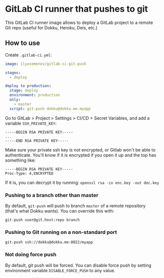 # GitLab CI runner that pushes to git

This GitLab CI runner image allows to deploy a GitLab project to a remote Git repo (useful for Dokku, Heroku, Deis, etc.)

## How to use

Create `.gitlab-ci.yml`:

```yaml
image: ilyasemenov/gitlab-ci-git-push

stages:
  - deploy

deploy to production:
  stage: deploy
  environment: production
  only:
    - master
  script: git-push dokku@dokku.me:myapp
```

Go to GitLab > Project > Settings > CI/CD > Secret Variables, and add a variable `SSH_PRIVATE_KEY`:

```
-----BEGIN RSA PRIVATE KEY-----
...
-----END RSA PRIVATE KEY-----
```

Make sure your private ssh key is not encrypted, or Gitlab won't be able to authenticate. You'll know if it is encrypted if you open it up and the top has something like:

```
-----BEGIN RSA PRIVATE KEY-----
Proc-Type: 4,ENCRYPTED
```

If it is, you can decrypt it by running: `openssl rsa -in enc.key -out dec.key`

### Pushing to a branch other than master

By default, `git-push` will push to branch `master` of a remote repository (that's what Dokku wants). You can override this with:

```console
git-push user@git.host:repo branch
```

### Pushing to Git running on a non-standard port

```console
git-push ssh://dokku@dokku.me:8022/myapp
```

### Not doing force push

By default, git push will be forced. You can disable force push by setting environment variable `DISABLE_FORCE_PUSH` to any value.
